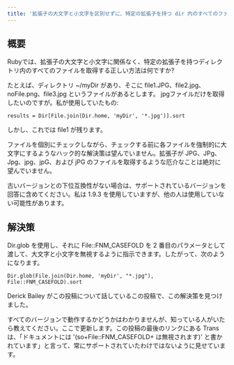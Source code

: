 ```yaml
---
title: '拡張子の大文字と小文字を区別せずに、特定の拡張子を持つ dir 内のすべてのファイルを取得します (拡張子は大文字と小文字を区別しません)。'
---
```


## 概要
Rubyでは、拡張子の大文字と小文字に関係なく、特定の拡張子を持つディレクトリ内のすべてのファイルを取得する正しい方法は何ですか?

たとえば、ディレクトリ ~/myDir があり、そこに file1.JPG、file2.jpg、noFile.png、file3.jpg というファイルがあるとします。 jpgファイルだけを取得したいのですが。私が使用していたもの:

```
results = Dir[File.join(Dir.home, 'myDir', '*.jpg')].sort

```
しかし、これでは file1 が残ります。

ファイルを個別にチェックしながら、チェックする前に各ファイルを強制的に大文字にするようなハック的な解決策は望んでいません。拡張子が JPG、JPg、Jpg、jpg、jpG、および jPG のファイルを取得するような厄介なことは絶対に望んでいません。

古いバージョンとの下位互換性がない場合は、サポートされているバージョンを回答に含めてください。私は 1.9.3 を使用していますが、他の人は使用していない可能性があります。

## 解決策
Dir.glob を使用し、それに File::FNM_CASEFOLD を 2 番目のパラメータとして渡して、大文字と小文字を無視するように指示できます。したがって、次のようになります。

```
Dir.glob(File.join(Dir.home, 'myDir', "*.jpg"), File::FNM_CASEFOLD).sort

```
Derick Bailey がこの投稿について話しているこの投稿で、この解決策を見つけました。

すべてのバージョンで動作するかどうかはわかりませんが、知っている人がいたら教えてください。ここで更新します。この投稿の最後のリンクにある Trans は、「ドキュメントには '(so+File::FNM_CASEFOLD+ は無視されます)' と書かれています」と言って、常にサポートされていたわけではないように見せています。

